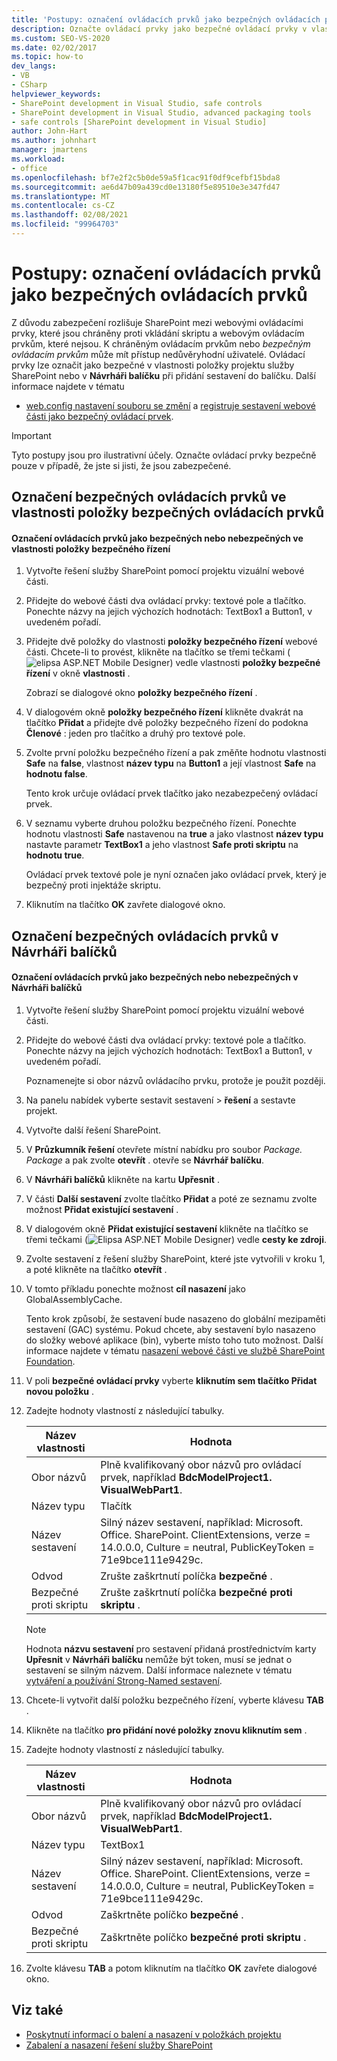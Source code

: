 ```yaml
---
title: 'Postupy: označení ovládacích prvků jako bezpečných ovládacích prvků | Microsoft Docs'
description: Označte ovládací prvky jako bezpečné ovládací prvky v vlastnosti položky projektu služby SharePoint nebo v Návrháři balíčku při přidání sestavení.
ms.custom: SEO-VS-2020
ms.date: 02/02/2017
ms.topic: how-to
dev_langs:
- VB
- CSharp
helpviewer_keywords:
- SharePoint development in Visual Studio, safe controls
- SharePoint development in Visual Studio, advanced packaging tools
- safe controls [SharePoint development in Visual Studio]
author: John-Hart
ms.author: johnhart
manager: jmartens
ms.workload:
- office
ms.openlocfilehash: bf7e2f2c5b0de59a5f1cac91f0df9cefbf15bda8
ms.sourcegitcommit: ae6d47b09a439cd0e13180f5e89510e3e347fd47
ms.translationtype: MT
ms.contentlocale: cs-CZ
ms.lasthandoff: 02/08/2021
ms.locfileid: "99964703"
---
```

# <a name="how-to-mark-controls-as-safe-controls"></a>Postupy: označení ovládacích prvků jako bezpečných ovládacích prvků
  Z důvodu zabezpečení rozlišuje SharePoint mezi webovými ovládacími prvky, které jsou chráněny proti vkládání skriptu a webovým ovládacím prvkům, které nejsou. K chráněným ovládacím prvkům nebo *bezpečným ovládacím prvkům* může mít přístup nedůvěryhodní uživatelé. Ovládací prvky lze označit jako bezpečné v vlastnosti položky projektu služby SharePoint nebo v **Návrháři balíčku** při přidání sestavení do balíčku. Další informace najdete v tématu

- [web.config nastavení souboru se změní](/previous-versions/office/developer/sharepoint-2007/bb802890(v=office.12)) a [registruje sestavení webové části jako bezpečný ovládací prvek](/previous-versions/office/developer/sharepoint2003/dd587360(v=office.11)).

> [!IMPORTANT]
> Tyto postupy jsou pro ilustrativní účely. Označte ovládací prvky bezpečně pouze v případě, že jste si jisti, že jsou zabezpečené.

## <a name="marking-safe-controls-in-the-safe-control-entries-property"></a>Označení bezpečných ovládacích prvků ve vlastnosti položky bezpečných ovládacích prvků

#### <a name="to-mark-controls-as-safe-or-unsafe-in-the-safe-control-entries-property"></a>Označení ovládacích prvků jako bezpečných nebo nebezpečných ve vlastnosti položky bezpečného řízení

1. Vytvořte řešení služby SharePoint pomocí projektu vizuální webové části.

2. Přidejte do webové části dva ovládací prvky: textové pole a tlačítko. Ponechte názvy na jejich výchozích hodnotách: TextBox1 a Button1, v uvedeném pořadí.

3. Přidejte dvě položky do vlastnosti **položky bezpečného řízení** webové části. Chcete-li to provést, klikněte na tlačítko se třemi tečkami (![elipsa ASP.NET Mobile Designer](../sharepoint/media/mwellipsis.gif "Elipsa ASP.NET Mobile Designer")) vedle vlastnosti **položky bezpečné řízení** v okně **vlastnosti** .

     Zobrazí se dialogové okno **položky bezpečného řízení** .

4. V dialogovém okně **položky bezpečného řízení** klikněte dvakrát na tlačítko **Přidat** a přidejte dvě položky bezpečného řízení do podokna **Členové** : jeden pro tlačítko a druhý pro textové pole.

5. Zvolte první položku bezpečného řízení a pak změňte hodnotu vlastnosti **Safe** na **false**, vlastnost **název typu** na **Button1** a její vlastnost **Safe** na **hodnotu false**.

     Tento krok určuje ovládací prvek tlačítko jako nezabezpečený ovládací prvek.

6. V seznamu vyberte druhou položku bezpečného řízení. Ponechte hodnotu vlastnosti **Safe** nastavenou na **true** a jako vlastnost **název typu** nastavte parametr **TextBox1** a jeho vlastnost **Safe proti skriptu** na **hodnotu true**.

     Ovládací prvek textové pole je nyní označen jako ovládací prvek, který je bezpečný proti injektáže skriptu.

7. Kliknutím na tlačítko **OK** zavřete dialogové okno.

## <a name="marking-safe-controls-in-the-package-designer"></a>Označení bezpečných ovládacích prvků v Návrháři balíčků

#### <a name="to-mark-controls-as-safe-or-unsafe-in-the-package-designer"></a>Označení ovládacích prvků jako bezpečných nebo nebezpečných v Návrháři balíčků

1. Vytvořte řešení služby SharePoint pomocí projektu vizuální webové části.

2. Přidejte do webové části dva ovládací prvky: textové pole a tlačítko. Ponechte názvy na jejich výchozích hodnotách: TextBox1 a Button1, v uvedeném pořadí.

     Poznamenejte si obor názvů ovládacího prvku, protože je použit později.

3. Na panelu nabídek vyberte sestavit sestavení   >  **řešení** a sestavte projekt.

4. Vytvořte další řešení SharePoint.

5. V **Průzkumník řešení** otevřete místní nabídku pro soubor *Package. Package* a pak zvolte **otevřít** . otevře se **Návrhář balíčku**.

6. V **Návrháři balíčků** klikněte na kartu **Upřesnit** .

7. V části **Další sestavení** zvolte tlačítko **Přidat** a poté ze seznamu zvolte možnost **Přidat existující sestavení** .

8. V dialogovém okně **Přidat existující sestavení** klikněte na tlačítko se třemi tečkami (![Elipsa ASP.NET Mobile Designer](../sharepoint/media/mwellipsis.gif "Elipsa ASP.NET Mobile Designer")) vedle **cesty ke zdroji**.

9. Zvolte sestavení z řešení služby SharePoint, které jste vytvořili v kroku 1, a poté klikněte na tlačítko **otevřít** .

10. V tomto příkladu ponechte možnost **cíl nasazení** jako GlobalAssemblyCache.

     Tento krok způsobí, že sestavení bude nasazeno do globální mezipaměti sestavení (GAC) systému. Pokud chcete, aby sestavení bylo nasazeno do složky webové aplikace (bin), vyberte místo toho tuto možnost. Další informace najdete v tématu [nasazení webové části ve službě SharePoint Foundation](/previous-versions/office/developer/sharepoint-2010/cc768621(v=office.14)).

11. V poli **bezpečné ovládací prvky** vyberte **kliknutím sem tlačítko Přidat novou položku** .

12. Zadejte hodnoty vlastností z následující tabulky.

    |Název vlastnosti|Hodnota|
    |-------------------|-----------|
    |Obor názvů|Plně kvalifikovaný obor názvů pro ovládací prvek, například **BdcModelProject1. VisualWebPart1**.|
    |Název typu|Tlačítk|
    |Název sestavení|Silný název sestavení, například: Microsoft. Office. SharePoint. ClientExtensions, verze = 14.0.0.0, Culture = neutral, PublicKeyToken = 71e9bce111e9429c.|
    |Odvod|Zrušte zaškrtnutí políčka **bezpečné** .|
    |Bezpečné proti skriptu|Zrušte zaškrtnutí políčka **bezpečné proti skriptu** .|

    > [!NOTE]
    > Hodnota **názvu sestavení** pro sestavení přidaná prostřednictvím karty **Upřesnit** v **Návrháři balíčku** nemůže být token, musí se jednat o sestavení se silným názvem. Další informace naleznete v tématu [vytváření a používání Strong-Named sestavení](/previous-versions/dotnet/netframework-4.0/xwb8f617(v=vs.100)).

13. Chcete-li vytvořit další položku bezpečného řízení, vyberte klávesu **TAB** .

14. Klikněte na tlačítko **pro přidání nové položky znovu kliknutím sem** .

15. Zadejte hodnoty vlastností z následující tabulky.

    |Název vlastnosti|Hodnota|
    |-------------------|-----------|
    |Obor názvů|Plně kvalifikovaný obor názvů pro ovládací prvek, například **BdcModelProject1. VisualWebPart1**.|
    |Název typu|TextBox1|
    |Název sestavení|Silný název sestavení, například: Microsoft. Office. SharePoint. ClientExtensions, verze = 14.0.0.0, Culture = neutral, PublicKeyToken = 71e9bce111e9429c.|
    |Odvod|Zaškrtněte políčko **bezpečné** .|
    |Bezpečné proti skriptu|Zaškrtněte políčko **bezpečné proti skriptu** .|

16. Zvolte klávesu **TAB** a potom kliknutím na tlačítko **OK** zavřete dialogové okno.

## <a name="see-also"></a>Viz také
- [Poskytnutí informací o balení a nasazení v položkách projektu](../sharepoint/providing-packaging-and-deployment-information-in-project-items.md)
- [Zabalení a nasazení řešení služby SharePoint](../sharepoint/packaging-and-deploying-sharepoint-solutions.md)
